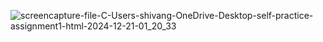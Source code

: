 ![screencapture-file-C-Users-shivang-OneDrive-Desktop-self-practice-assignment1-html-2024-12-21-01_20_33](https://github.com/user-attachments/assets/3874dbe3-d73a-4e92-9b7f-98d83d7db277)
